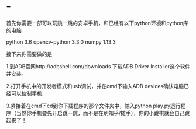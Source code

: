 # -
首先你需要一部可以玩跳一跳的安卓手机，和已经有以下python环境和python库的电脑

  python 3.6
  opencv-python 3.3.0
  numpy 1.13.3

接下来你需要做的是

1.到ADB官网http://adbshell.com/downloads 下载ADB Driver Installer这个软件并安装。

2.打开手机中的开发者模式和usb调试，并在cmd下输入ADB devices确认电脑已经可以控制手机.

3.紧接着在cmd下cd到你下载程序的那个文件夹中，输入python play.py运行程序（当然你手机要先开启跳一跳，而不是在刷知乎/摊手），你的小跳棋就会自己跳起来了！

 
